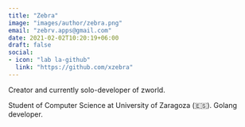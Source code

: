 ```yaml
---
title: "Zebra"
image: "images/author/zebra.png"
email: "zebrv.apps@gmail.com"
date: 2021-02-02T10:20:19+06:00
draft: false
social:
- icon: "lab la-github"
  link: "https://github.com/xzebra"
---
```


Creator and currently solo-developer of zworld.

Student of Computer Science at University of Zaragoza (🇪🇸). Golang developer.
